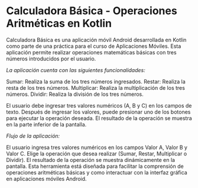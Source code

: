 # Calculadora Básica - Operaciones Aritméticas en Kotlin
Calculadora Básica es una aplicación móvil Android desarrollada en Kotlin como parte de una práctica para el curso de Aplicaciones Móviles. Esta aplicación permite realizar operaciones matemáticas básicas con tres números introducidos por el usuario.

*La aplicación cuenta con las siguientes funcionalidades:*

  Sumar: Realiza la suma de los tres números ingresados.
  Restar: Realiza la resta de los tres números.
  Multiplicar: Realiza la multiplicación de los tres números.
  Dividir: Realiza la división de los tres números.

El usuario debe ingresar tres valores numéricos (A, B y C) en los campos de texto. Después de ingresar los valores, puede presionar uno de los botones para ejecutar la operación deseada. El resultado de la operación se muestra en la parte inferior de la pantalla.

*Flujo de la aplicación:*

El usuario ingresa tres valores numéricos en los campos Valor A, Valor B y Valor C.
Elige la operación que desea realizar (Sumar, Restar, Multiplicar o Dividir).
El resultado de la operación se muestra dinámicamente en la pantalla.
Esta herramienta está diseñada para facilitar la comprensión de operaciones aritméticas básicas y como interactuar con la interfaz gráfica en aplicaciones móviles Android.


